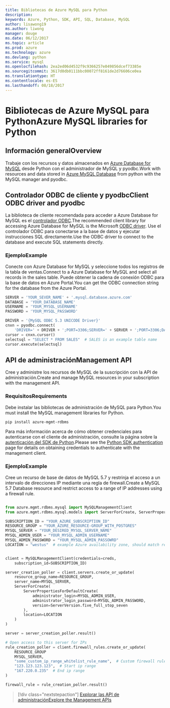 ```yaml
---
title: Bibliotecas de Azure MySQL para Python
description: 
keywords: Azure, Python, SDK, API, SQL, Database, MySQL
author: lisawong19
ms.author: liwong
manager: douge
ms.date: 06/12/2017
ms.topic: article
ms.prod: azure
ms.technology: azure
ms.devlang: python
ms.service: mysql
ms.openlocfilehash: 2ea2ed06d4532f9c9366257e049856dcef73385e
ms.sourcegitcommit: 3617d0db0111bbc00072ff8161de2d76606ce0ea
ms.translationtype: HT
ms.contentlocale: es-ES
ms.lasthandoff: 08/18/2017
---
```

# <a name="azure-mysql-libraries-for-python"></a><span data-ttu-id="065d6-103">Bibliotecas de Azure MySQL para Python</span><span class="sxs-lookup"><span data-stu-id="065d6-103">Azure MySQL libraries for Python</span></span> 

## <a name="overview"></a><span data-ttu-id="065d6-104">Información general</span><span class="sxs-lookup"><span data-stu-id="065d6-104">Overview</span></span>

<span data-ttu-id="065d6-105">Trabaje con los recursos y datos almacenados en [Azure Database for MySQL](/azure/mysql/overview) desde Python con el administrador de MySQL y pyodbc.</span><span class="sxs-lookup"><span data-stu-id="065d6-105">Work with resources and data stored in [Azure MySQL Database](/azure/mysql/overview) from python with the MySQL manager and pyodbc.</span></span>

## <a name="client-odbc-driver-and-pyodbc"></a><span data-ttu-id="065d6-106">Controlador ODBC de cliente y pyodbc</span><span class="sxs-lookup"><span data-stu-id="065d6-106">Client ODBC driver and pyodbc</span></span>

<span data-ttu-id="065d6-107">La biblioteca de cliente recomendada para acceder a Azure Database for MySQL es el [controlador ODBC](/azure/sql-database/sql-database-connect-query-python#install-the-python-and-database-communication-libraries).</span><span class="sxs-lookup"><span data-stu-id="065d6-107">The recommended client library for accessing Azure Database for MySQL is the Microsoft [ODBC driver](/azure/sql-database/sql-database-connect-query-python#install-the-python-and-database-communication-libraries).</span></span> <span data-ttu-id="065d6-108">Use el controlador ODBC para conectarse a la base de datos y ejecutar instrucciones SQL directamente.</span><span class="sxs-lookup"><span data-stu-id="065d6-108">Use the ODBC driver to connect to the database and execute SQL statements directly.</span></span>

### <a name="example"></a><span data-ttu-id="065d6-109">Ejemplo</span><span class="sxs-lookup"><span data-stu-id="065d6-109">Example</span></span>

<span data-ttu-id="065d6-110">Conecte con Azure Database for MySQL y seleccione todos los registros de la tabla de ventas.</span><span class="sxs-lookup"><span data-stu-id="065d6-110">Connect to a Azure Database for MySQL and select all records in the sales table.</span></span> <span data-ttu-id="065d6-111">Puede obtener la cadena de conexión ODBC para la base de datos en Azure Portal.</span><span class="sxs-lookup"><span data-stu-id="065d6-111">You can get the ODBC connection string for the database from the Azure Portal.</span></span>

```python
SERVER = 'YOUR_SEVER_NAME' + '.mysql.database.azure.com'
DATABASE = 'YOUR_DATABASE_NAME'
USERNAME = 'YOUR_MYSQL_USERNAME'
PASSWORD = 'YOUR_MYSQL_PASSWORD'

DRIVER = '{MySQL ODBC 5.3 UNICODE Driver}'
cnxn = pyodbc.connect(
    'DRIVER=' + DRIVER + ';PORT=3306;SERVER=' + SERVER + ';PORT=3306;DATABASE=' + DATABASE + ';UID=' + USERNAME + ';PWD=' + PASSWORD)
cursor = cnxn.cursor()
selectsql = "SELECT * FROM SALES"  # SALES is an example table name
cursor.execute(selectsql)
```

## <a name="management-api"></a><span data-ttu-id="065d6-112">API de administración</span><span class="sxs-lookup"><span data-stu-id="065d6-112">Management API</span></span>

<span data-ttu-id="065d6-113">Cree y administre los recursos de MySQL de la suscripción con la API de administración.</span><span class="sxs-lookup"><span data-stu-id="065d6-113">Create and manage MySQL resources in your subscription with the management API.</span></span>

### <a name="requirements"></a><span data-ttu-id="065d6-114">Requisitos</span><span class="sxs-lookup"><span data-stu-id="065d6-114">Requirements</span></span>
<span data-ttu-id="065d6-115">Debe instalar las bibliotecas de administración de MySQL para Python.</span><span class="sxs-lookup"><span data-stu-id="065d6-115">You must install the MySQL management libraries for Python.</span></span>
```bash
pip install azure-mgmt-rdbms
```

<span data-ttu-id="065d6-116">Para más información acerca de cómo obtener credenciales para autenticarse con el cliente de administración, consulte la página sobre la [autenticación del SDK de Python](https://docs.microsoft.com/python/azure/python-sdk-azure-authenticate).</span><span class="sxs-lookup"><span data-stu-id="065d6-116">Please see the [Python SDK authentication](https://docs.microsoft.com/python/azure/python-sdk-azure-authenticate) page for details on obtaining credentials to authenticate with the management client.</span></span>

### <a name="example"></a><span data-ttu-id="065d6-117">Ejemplo</span><span class="sxs-lookup"><span data-stu-id="065d6-117">Example</span></span>

<span data-ttu-id="065d6-118">Cree un recurso de base de datos de MySQL 5.7 y restrinja el acceso a un intervalo de direcciones IP mediante una regla de firewall.</span><span class="sxs-lookup"><span data-stu-id="065d6-118">Create a MySQL 5.7 Database resource and restrict access to a range of IP addresses using a firewall rule.</span></span>

```python

from azure.mgmt.rdbms.mysql import MySQLManagementClient
from azure.mgmt.rdbms.mysql.models import ServerForCreate, ServerPropertiesForDefaultCreate, ServerVersion

SUBSCRIPTION_ID = "YOUR_AZURE_SUBSCRIPTION_ID"
RESOURCE_GROUP = "YOUR_AZURE_RESOURCE-GROUP_WITH_POSTGRES"
MYSQL_SERVER = "YOUR_DESIRED_MYSQL_SERVER_NAME"
MYSQL_ADMIN_USER = "YOUR_MYSQL_ADMIN_USERNAME"
MYSQL_ADMIN_PASSWORD = "YOUR_MYSQL_ADMIN_PASSOWRD"
LOCATION = "westus"  # example Azure availability zone, should match resource group


client = MySQLManagementClient(credentials=creds,
    subscription_id=SUBSCRIPTION_ID)

server_creation_poller = client.servers.create_or_update(
    resource_group_name=RESOURCE_GROUP,
    server_name=MYSQL_SERVER,
    ServerForCreate(
        ServerPropertiesForDefaultCreate(
            administrator_login=MYSQL_ADMIN_USER,
            administrator_login_password=MYSQL_ADMIN_PASSWORD,
            version=ServerVersion.five_full_stop_seven
        ),
        location=LOCATION
    )
)

server = server_creation_poller.result()

# Open access to this server for IPs
rule_creation_poller = client.firewall_rules.create_or_update(
    RESOURCE_GROUP
    MYSQL_SERVER,
    "some_custom_ip_range_whitelist_rule_name",  # Custom firewall rule name
    "123.123.123.123",  # Start ip range
    "167.220.0.235"  # End ip range
)

firewall_rule = rule_creation_poller.result()
```

> [!div class="nextstepaction"]
> [<span data-ttu-id="065d6-119">Explorar las API de administración</span><span class="sxs-lookup"><span data-stu-id="065d6-119">Explore the Management APIs</span></span>](/python/api/overview/azure/mysql/managementlibrary)